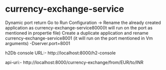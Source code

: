 # currency-exchange-service

Dynamic port return
Go to Run Configuration -> Rename the already created application as currency-exchange-service8000(It will run on the port as mentioned in propertie file)
Create a duplicate application and rename currency-exchange-service8001 (it will run on the port mentioned in Vm arguments)
-Dserver.port=8001

h2Db console URL:- http://localhost:8000/h2-console

api-uri:-
http://localhost:8000/currency-exchange/from/EUR/to/INR